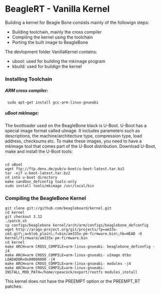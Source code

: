 BeagleRT - Vanilla Kernel
=========================

Building a kernel for Beagle Bone consists mainly of the followign steps: 
- Building toolchain, mainly the cross compiler
- Compiling the kernel using the toolchain
- Porting the built image to BeagleBone

The devlopment folder VanillaKernel contains:
- uboot: used for building the mkimage program
- kbuild: used for buildign the kernel


### Installing Toolchain
##### ARM cross compiler:
<pre><code> sudo apt-get install gcc-arm-linux-gnueabi</code></pre>

##### uBoot mkImage:
The bootloader used on the BeagleBone black is U-Boot. U-Boot has a special image format called uImage. It includes parameters such as descriptions, the machine/architecture type, compression type, load address, checksums etc. To make these images, you need to have a mkimage tool that comes part of the U-Boot distribution. Download U-Boot, make and install the U-Boot tools:
<pre><code>
cd uBoot
wget ftp://ftp.denx.de/pub/u-boot/u-boot-latest.tar.bz2
tar -xjf u-boot-latest.tar.bz2
cd into u-boot directory
make sandbox_defconfig tools-only
sudo install tools/mkimage /usr/local/bin
</code></pre>


### Compiling the BeagleBone Kernel
<pre><code>git clone git://github.com/beagleboard/kernel.git
cd kernel
git checkout 3.12
./patch.sh
cp configs/beaglebone kernel/arch/arm/configs/beaglebone_defconfig
wget http://arago-project.org/git/projects/?p=am33x-cm3.git\;a=blob_plain\;f=bin/am335x-pm-firmware.bin\;hb=HEAD -O kernel/firmware/am335x-pm-firmware.bin
cd kernel
make ARCH=arm CROSS_COMPILE=arm-linux-gnueabi- beaglebone_defconfig -j4
make ARCH=arm CROSS_COMPILE=arm-linux-gnueabi- uImage dtbs LOADADDR=0x80008000 -j4
make ARCH=arm CROSS_COMPILE=arm-linux-gnueabi- modules -j4
make ARCH=arm CROSS_COMPILE=arm-linux-gnueabi- INSTALL_MOD_PATH=/home/cpeacock/export/rootfs modules_install
</code></pre>

This kernel does not have the PREEMPT option or the PREEMPT_RT patches. 



